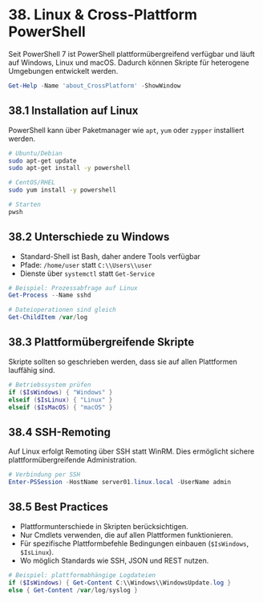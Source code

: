 # 38. Linux & Cross-Plattform PowerShell

Seit PowerShell 7 ist PowerShell plattformübergreifend verfügbar und läuft auf Windows, Linux und macOS. Dadurch können Skripte für heterogene Umgebungen entwickelt werden.

```powershell
Get-Help -Name 'about_CrossPlatform' -ShowWindow
```

## 38.1 Installation auf Linux

PowerShell kann über Paketmanager wie `apt`, `yum` oder `zypper` installiert werden.

```bash
# Ubuntu/Debian
sudo apt-get update
sudo apt-get install -y powershell

# CentOS/RHEL
sudo yum install -y powershell

# Starten
pwsh
```

## 38.2 Unterschiede zu Windows

* Standard-Shell ist Bash, daher andere Tools verfügbar
* Pfade: `/home/user` statt `C:\\Users\\user`
* Dienste über `systemctl` statt `Get-Service`

```powershell
# Beispiel: Prozessabfrage auf Linux
Get-Process --Name sshd

# Dateioperationen sind gleich
Get-ChildItem /var/log
```

## 38.3 Plattformübergreifende Skripte

Skripte sollten so geschrieben werden, dass sie auf allen Plattformen lauffähig sind.

```powershell
# Betriebssystem prüfen
if ($IsWindows) { "Windows" }
elseif ($IsLinux) { "Linux" }
elseif ($IsMacOS) { "macOS" }
```

## 38.4 SSH-Remoting

Auf Linux erfolgt Remoting über SSH statt WinRM. Dies ermöglicht sichere plattformübergreifende Administration.

```powershell
# Verbindung per SSH
Enter-PSSession -HostName server01.linux.local -UserName admin
```

## 38.5 Best Practices

* Plattformunterschiede in Skripten berücksichtigen.
* Nur Cmdlets verwenden, die auf allen Plattformen funktionieren.
* Für spezifische Plattformbefehle Bedingungen einbauen (`$IsWindows`, `$IsLinux`).
* Wo möglich Standards wie SSH, JSON und REST nutzen.

```powershell
# Beispiel: plattformabhängige Logdateien
if ($IsWindows) { Get-Content C:\\Windows\\WindowsUpdate.log }
else { Get-Content /var/log/syslog }
```
